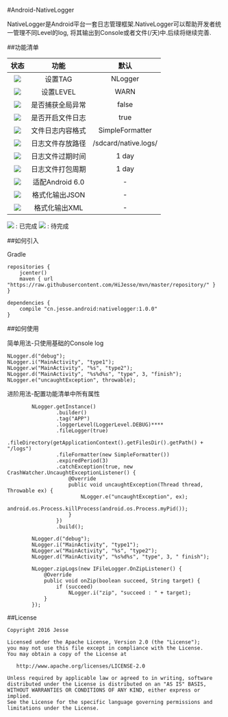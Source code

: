 #Android-NativeLogger

NativeLogger是Android平台一套日志管理框架.NativeLogger可以帮助开发者统一管理不同Level的log, 将其输出到Console或者文件(/天)中.后续将继续完善.

##功能清单

|状态|功能|默认|
|:-:|:-:|:-:|
|![](http://od9tun44g.bkt.clouddn.com/ic_done_black_18dp_1x.png)| 设置TAG | NLogger |
|![](http://od9tun44g.bkt.clouddn.com/ic_done_black_18dp_1x.png)| 设置LEVEL | WARN |
|![](http://od9tun44g.bkt.clouddn.com/ic_done_black_18dp_1x.png)| 是否捕获全局异常 | false |
|![](http://od9tun44g.bkt.clouddn.com/ic_done_black_18dp_1x.png)| 是否开启文件日志 | true |
|![](http://od9tun44g.bkt.clouddn.com/ic_done_black_18dp_1x.png)| 文件日志内容格式 | SimpleFormatter |
|![](http://od9tun44g.bkt.clouddn.com/ic_done_black_18dp_1x.png)| 日志文件存放路径 | /sdcard/native.logs/ |
|![](http://od9tun44g.bkt.clouddn.com/ic_done_black_18dp_1x.png)| 日志文件过期时间 | 1 day |
|![](http://od9tun44g.bkt.clouddn.com/ic_done_black_18dp_1x.png)| 日志文件打包周期 | 1 day |
|![](http://od9tun44g.bkt.clouddn.com/ic_done_will_black_18dp_1x.png)| 适配Android 6.0 | - |
|![](http://od9tun44g.bkt.clouddn.com/ic_done_will_black_18dp_1x.png)| 格式化输出JSON | - |
|![](http://od9tun44g.bkt.clouddn.com/ic_done_will_black_18dp_1x.png)| 格式化输出XML | - |

![](http://od9tun44g.bkt.clouddn.com/ic_done_black_18dp_1x.png) : 已完成
![](http://od9tun44g.bkt.clouddn.com/ic_done_will_black_18dp_1x.png) : 待完成

##如何引入

Gradle


```
repositories {
    jcenter()
    maven { url "https://raw.githubusercontent.com/HiJesse/mvn/master/repository/" }
}
```

```
dependencies {
    compile "cn.jesse.android:nativelogger:1.0.0"
}
```

##如何使用

简单用法-只使用基础的Console log

```
NLogger.d("debug");
NLogger.i("MainActivity", "type1");
NLogger.w("MainActivity", "%s", "type2");
NLogger.d("MainActivity", "%s%d%s", "type", 3, "finish");
NLogger.e("uncaughtException", throwable);
```

进阶用法-配置功能清单中所有属性

```
        NLogger.getInstance()
                .builder()
                .tag("APP")
                .loggerLevel(LoggerLevel.DEBUG)****
                .fileLogger(true)
                .fileDirectory(getApplicationContext().getFilesDir().getPath() + "/logs")
                .fileFormatter(new SimpleFormatter())
                .expiredPeriod(3)
                .catchException(true, new CrashWatcher.UncaughtExceptionListener() {
                    @Override
                    public void uncaughtException(Thread thread, Throwable ex) {
                        NLogger.e("uncaughtException", ex);
                        android.os.Process.killProcess(android.os.Process.myPid());
                    }
                })
                .build();

        NLogger.d("debug");
        NLogger.i("MainActivity", "type1");
        NLogger.w("MainActivity", "%s", "type2");
        NLogger.d("MainActivity", "%s%d%s", "type", 3, " finish");

        NLogger.zipLogs(new IFileLogger.OnZipListener() {
            @Override
            public void onZip(boolean succeed, String target) {
                if (succeed)
                    NLogger.i("zip", "succeed : " + target);
            }
        });
```


##License

    Copyright 2016 Jesse

    Licensed under the Apache License, Version 2.0 (the "License");
    you may not use this file except in compliance with the License.
    You may obtain a copy of the License at

       http://www.apache.org/licenses/LICENSE-2.0

    Unless required by applicable law or agreed to in writing, software
    distributed under the License is distributed on an "AS IS" BASIS,
    WITHOUT WARRANTIES OR CONDITIONS OF ANY KIND, either express or implied.
    See the License for the specific language governing permissions and
    limitations under the License.